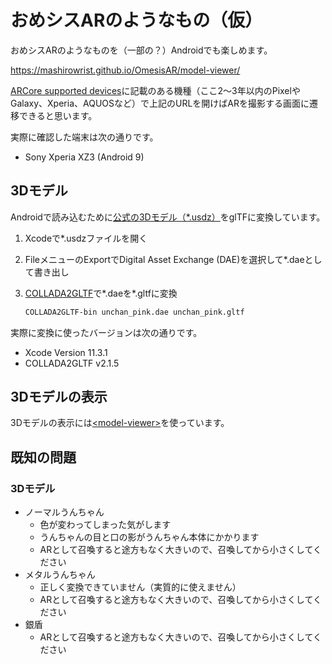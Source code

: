 # おめシスARのようなもの（仮）

おめシスARのようなものを（一部の？）Androidでも楽しめます。

https://mashirowrist.github.io/OmesisAR/model-viewer/

[ARCore supported devices](https://developers.google.com/ar/discover/supported-devices)に記載のある機種（ここ2〜3年以内のPixelやGalaxy、Xperia、AQUOSなど）で上記のURLを開けばARを撮影する画面に遷移できると思います。

実際に確認した端末は次の通りです。

- Sony Xperia XZ3 (Android 9)

## 3Dモデル

Androidで読み込むために[公式の3Dモデル（*.usdz）](https://github.com/omegasisters/OmesisAR/tree/master/Models)をglTFに変換しています。

1. Xcodeで*.usdzファイルを開く
2. FileメニューのExportでDigital Asset Exchange (DAE)を選択して*.daeとして書き出し
3. [COLLADA2GLTF](https://github.com/KhronosGroup/COLLADA2GLTF)で*.daeを*.gltfに変換

    ```sh
    COLLADA2GLTF-bin unchan_pink.dae unchan_pink.gltf
    ```

実際に変換に使ったバージョンは次の通りです。

- Xcode Version 11.3.1
- COLLADA2GLTF v2.1.5

## 3Dモデルの表示

3Dモデルの表示には[&lt;model-viewer&gt;](https://github.com/GoogleWebComponents/model-viewer/tree/master/packages/model-viewer)を使っています。

## 既知の問題

### 3Dモデル

- ノーマルうんちゃん
    - 色が変わってしまった気がします
    - うんちゃんの目と口の影がうんちゃん本体にかかります
    - ARとして召喚すると途方もなく大きいので、召喚してから小さくしてください
- メタルうんちゃん
    - 正しく変換できていません（実質的に使えません）
    - ARとして召喚すると途方もなく大きいので、召喚してから小さくしてください
- 銀盾
    - ARとして召喚すると途方もなく大きいので、召喚してから小さくしてください
